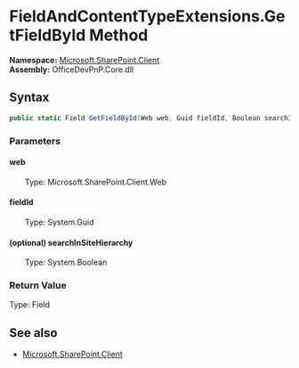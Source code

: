 # FieldAndContentTypeExtensions.GetFieldById Method  
  

**Namespace:** [Microsoft.SharePoint.Client](Microsoft.SharePoint.Client.md)  
**Assembly:** OfficeDevPnP.Core.dll  
## Syntax
```C#
public static Field GetFieldById(Web web, Guid fieldId, Boolean searchInSiteHierarchy)
```
### Parameters
#### web  
&emsp;&emsp;Type: Microsoft.SharePoint.Client.Web  

#### fieldId  
&emsp;&emsp;Type: System.Guid  

#### (optional) searchInSiteHierarchy  
&emsp;&emsp;Type: System.Boolean  

### Return Value
Type: Field  

## See also
- [Microsoft.SharePoint.Client](Microsoft.SharePoint.Client.md)

